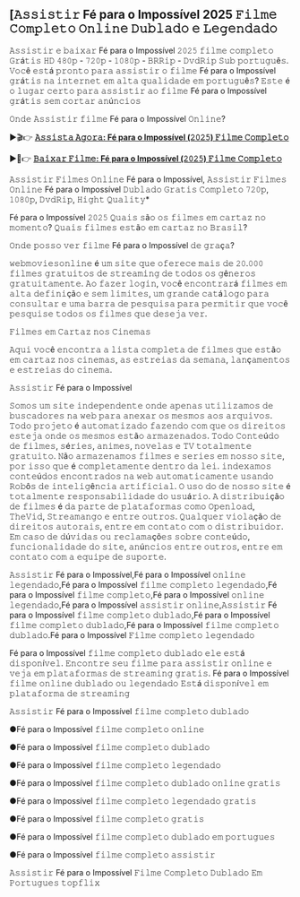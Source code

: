 ## [𝙰𝚜𝚜𝚒𝚜𝚝𝚒𝚛 Fé para o Impossível 2025 𝙵𝚒𝚕𝚖𝚎 𝙲𝚘𝚖𝚙𝚕𝚎𝚝𝚘 𝙾𝚗𝚕𝚒𝚗𝚎 𝙳𝚞𝚋𝚕𝚊𝚍𝚘 𝚎 𝙻𝚎𝚐𝚎𝚗𝚍𝚊𝚍𝚘

𝙰𝚜𝚜𝚒𝚜𝚝𝚒𝚛 𝚎 𝚋𝚊𝚒𝚡𝚊𝚛 Fé para o Impossível 𝟸𝟶𝟸𝟻 𝚏𝚒𝚕𝚖𝚎 𝚌𝚘𝚖𝚙𝚕𝚎𝚝𝚘 𝙶𝚛á𝚝𝚒𝚜 𝙷𝙳 𝟺𝟾𝟶𝚙 - 𝟽𝟸𝟶𝚙 - 𝟷𝟶𝟾𝟶𝚙 - 𝙱𝚁𝚁𝚒𝚙 - 𝙳𝚟𝚍𝚁𝚒𝚙 𝚂𝚞𝚋 𝚙𝚘𝚛𝚝𝚞𝚐𝚞ê𝚜. 𝚅𝚘𝚌ê 𝚎𝚜𝚝á 𝚙𝚛𝚘𝚗𝚝𝚘 𝚙𝚊𝚛𝚊 𝚊𝚜𝚜𝚒𝚜𝚝𝚒𝚛 𝚘 𝚏𝚒𝚕𝚖𝚎 Fé para o Impossível 𝚐𝚛á𝚝𝚒𝚜 𝚗𝚊 𝚒𝚗𝚝𝚎𝚛𝚗𝚎𝚝 𝚎𝚖 𝚊𝚕𝚝𝚊 𝚚𝚞𝚊𝚕𝚒𝚍𝚊𝚍𝚎 𝚎𝚖 𝚙𝚘𝚛𝚝𝚞𝚐𝚞ê𝚜? 𝙴𝚜𝚝𝚎 é 𝚘 𝚕𝚞𝚐𝚊𝚛 𝚌𝚎𝚛𝚝𝚘 𝚙𝚊𝚛𝚊 𝚊𝚜𝚜𝚒𝚜𝚝𝚒𝚛 𝚊𝚘 𝚏𝚒𝚕𝚖𝚎 Fé para o Impossível 𝚐𝚛á𝚝𝚒𝚜 𝚜𝚎𝚖 𝚌𝚘𝚛𝚝𝚊𝚛 𝚊𝚗ú𝚗𝚌𝚒𝚘𝚜

𝙾𝚗𝚍𝚎 𝙰𝚜𝚜𝚒𝚜𝚝𝚒𝚛 𝚏𝚒𝚕𝚖𝚎 Fé para o Impossível 𝙾𝚗𝚕𝚒𝚗𝚎?


►🎬👉  <b><a href="https://t.co/nyAzDoE2Q1"> 𝙰𝚜𝚜𝚒𝚜𝚝𝚊 𝙰𝚐𝚘𝚛𝚊: Fé para o Impossível (𝟸𝟶𝟸𝟻) 𝙵𝚒𝚕𝚖𝚎 𝙲𝚘𝚖𝚙𝚕𝚎𝚝𝚘</a></b>

►📁👉  <b><a href="https://t.co/nyAzDoE2Q1"> 𝙱𝚊𝚒𝚡𝚊𝚛 𝙵𝚒𝚕𝚖𝚎: Fé para o Impossível (𝟸𝟶𝟸𝟻) 𝙵𝚒𝚕𝚖𝚎 𝙲𝚘𝚖𝚙𝚕𝚎𝚝𝚘</a></b>


𝙰𝚜𝚜𝚒𝚜𝚝𝚒𝚛 𝙵𝚒𝚕𝚖𝚎𝚜 𝙾𝚗𝚕𝚒𝚗𝚎 Fé para o Impossível, 𝙰𝚜𝚜𝚒𝚜𝚝𝚒𝚛 𝙵𝚒𝚕𝚖𝚎𝚜 𝙾𝚗𝚕𝚒𝚗𝚎 Fé para o Impossível 𝙳𝚞𝚋𝚕𝚊𝚍𝚘 𝙶𝚛𝚊𝚝𝚒𝚜 𝙲𝚘𝚖𝚙𝚕𝚎𝚝𝚘 𝟽𝟸𝟶𝚙, 𝟷𝟶𝟾𝟶𝚙, 𝙳𝚟𝚍𝚁𝚒𝚙, 𝙷𝚒𝚐𝚑𝚝 𝚀𝚞𝚊𝚕𝚒𝚝𝚢*

Fé para o Impossível 𝟸𝟶𝟸𝟻
𝚀𝚞𝚊𝚒𝚜 𝚜ã𝚘 𝚘𝚜 𝚏𝚒𝚕𝚖𝚎𝚜 𝚎𝚖 𝚌𝚊𝚛𝚝𝚊𝚣 𝚗𝚘 𝚖𝚘𝚖𝚎𝚗𝚝𝚘? 𝚀𝚞𝚊𝚒𝚜 𝚏𝚒𝚕𝚖𝚎𝚜 𝚎𝚜𝚝ã𝚘 𝚎𝚖 𝚌𝚊𝚛𝚝𝚊𝚣 𝚗𝚘 𝙱𝚛𝚊𝚜𝚒𝚕?

𝙾𝚗𝚍𝚎 𝚙𝚘𝚜𝚜𝚘 𝚟𝚎𝚛 𝚏𝚒𝚕𝚖𝚎 Fé para o Impossível 𝚍𝚎 𝚐𝚛𝚊ç𝚊?

𝚠𝚎𝚋𝚖𝚘𝚟𝚒𝚎𝚜𝚘𝚗𝚕𝚒𝚗𝚎 é 𝚞𝚖 𝚜𝚒𝚝𝚎 𝚚𝚞𝚎 𝚘𝚏𝚎𝚛𝚎𝚌𝚎 𝚖𝚊𝚒𝚜 𝚍𝚎 𝟸𝟶.𝟶𝟶𝟶 𝚏𝚒𝚕𝚖𝚎𝚜 𝚐𝚛𝚊𝚝𝚞𝚒𝚝𝚘𝚜 𝚍𝚎 𝚜𝚝𝚛𝚎𝚊𝚖𝚒𝚗𝚐 𝚍𝚎 𝚝𝚘𝚍𝚘𝚜 𝚘𝚜 𝚐ê𝚗𝚎𝚛𝚘𝚜 𝚐𝚛𝚊𝚝𝚞𝚒𝚝𝚊𝚖𝚎𝚗𝚝𝚎. 𝙰𝚘 𝚏𝚊𝚣𝚎𝚛 𝚕𝚘𝚐𝚒𝚗, 𝚟𝚘𝚌ê 𝚎𝚗𝚌𝚘𝚗𝚝𝚛𝚊𝚛á 𝚏𝚒𝚕𝚖𝚎𝚜 𝚎𝚖 𝚊𝚕𝚝𝚊 𝚍𝚎𝚏𝚒𝚗𝚒çã𝚘 𝚎 𝚜𝚎𝚖 𝚕𝚒𝚖𝚒𝚝𝚎𝚜, 𝚞𝚖 𝚐𝚛𝚊𝚗𝚍𝚎 𝚌𝚊𝚝á𝚕𝚘𝚐𝚘 𝚙𝚊𝚛𝚊 𝚌𝚘𝚗𝚜𝚞𝚕𝚝𝚊𝚛 𝚎 𝚞𝚖𝚊 𝚋𝚊𝚛𝚛𝚊 𝚍𝚎 𝚙𝚎𝚜𝚚𝚞𝚒𝚜𝚊 𝚙𝚊𝚛𝚊 𝚙𝚎𝚛𝚖𝚒𝚝𝚒𝚛 𝚚𝚞𝚎 𝚟𝚘𝚌ê 𝚙𝚎𝚜𝚚𝚞𝚒𝚜𝚎 𝚝𝚘𝚍𝚘𝚜 𝚘𝚜 𝚏𝚒𝚕𝚖𝚎𝚜 𝚚𝚞𝚎 𝚍𝚎𝚜𝚎𝚓𝚊 𝚟𝚎𝚛.

𝙵𝚒𝚕𝚖𝚎𝚜 𝚎𝚖 𝙲𝚊𝚛𝚝𝚊𝚣 𝚗𝚘𝚜 𝙲𝚒𝚗𝚎𝚖𝚊𝚜

𝙰𝚚𝚞𝚒 𝚟𝚘𝚌ê 𝚎𝚗𝚌𝚘𝚗𝚝𝚛𝚊 𝚊 𝚕𝚒𝚜𝚝𝚊 𝚌𝚘𝚖𝚙𝚕𝚎𝚝𝚊 𝚍𝚎 𝚏𝚒𝚕𝚖𝚎𝚜 𝚚𝚞𝚎 𝚎𝚜𝚝ã𝚘 𝚎𝚖 𝚌𝚊𝚛𝚝𝚊𝚣 𝚗𝚘𝚜 𝚌𝚒𝚗𝚎𝚖𝚊𝚜, 𝚊𝚜 𝚎𝚜𝚝𝚛𝚎𝚒𝚊𝚜 𝚍𝚊 𝚜𝚎𝚖𝚊𝚗𝚊, 𝚕𝚊𝚗ç𝚊𝚖𝚎𝚗𝚝𝚘𝚜 𝚎 𝚎𝚜𝚝𝚛𝚎𝚒𝚊𝚜 𝚍𝚘 𝚌𝚒𝚗𝚎𝚖𝚊.

𝙰𝚜𝚜𝚒𝚜𝚝𝚒𝚛 Fé para o Impossível

𝚂𝚘𝚖𝚘𝚜 𝚞𝚖 𝚜𝚒𝚝𝚎 𝚒𝚗𝚍𝚎𝚙𝚎𝚗𝚍𝚎𝚗𝚝𝚎 𝚘𝚗𝚍𝚎 𝚊𝚙𝚎𝚗𝚊𝚜 𝚞𝚝𝚒𝚕𝚒𝚣𝚊𝚖𝚘𝚜 𝚍𝚎 𝚋𝚞𝚜𝚌𝚊𝚍𝚘𝚛𝚎𝚜 𝚗𝚊 𝚠𝚎𝚋 𝚙𝚊𝚛𝚊 𝚊𝚗𝚎𝚡𝚊𝚛 𝚘𝚜 𝚖𝚎𝚜𝚖𝚘𝚜 𝚊𝚘𝚜 𝚊𝚛𝚚𝚞𝚒𝚟𝚘𝚜. 𝚃𝚘𝚍𝚘 𝚙𝚛𝚘𝚓𝚎𝚝𝚘 é 𝚊𝚞𝚝𝚘𝚖𝚊𝚝𝚒𝚣𝚊𝚍𝚘 𝚏𝚊𝚣𝚎𝚗𝚍𝚘 𝚌𝚘𝚖 𝚚𝚞𝚎 𝚘𝚜 𝚍𝚒𝚛𝚎𝚒𝚝𝚘𝚜 𝚎𝚜𝚝𝚎𝚓𝚊 𝚘𝚗𝚍𝚎 𝚘𝚜 𝚖𝚎𝚜𝚖𝚘𝚜 𝚎𝚜𝚝ã𝚘 𝚊𝚛𝚖𝚊𝚣𝚎𝚗𝚊𝚍𝚘𝚜. 𝚃𝚘𝚍𝚘 𝙲𝚘𝚗𝚝𝚎ú𝚍𝚘 𝚍𝚎 𝚏𝚒𝚕𝚖𝚎𝚜, 𝚜é𝚛𝚒𝚎𝚜, 𝚊𝚗𝚒𝚖𝚎𝚜, 𝚗𝚘𝚟𝚎𝚕𝚊𝚜 𝚎 𝚃𝚅 𝚝𝚘𝚝𝚊𝚕𝚖𝚎𝚗𝚝𝚎 𝚐𝚛𝚊𝚝𝚞𝚒𝚝𝚘. 𝙽ã𝚘 𝚊𝚛𝚖𝚊𝚣𝚎𝚗𝚊𝚖𝚘𝚜 𝚏𝚒𝚕𝚖𝚎𝚜 𝚎 𝚜𝚎𝚛𝚒𝚎𝚜 𝚎𝚖 𝚗𝚘𝚜𝚜𝚘 𝚜𝚒𝚝𝚎, 𝚙𝚘𝚛 𝚒𝚜𝚜𝚘 𝚚𝚞𝚎 é 𝚌𝚘𝚖𝚙𝚕𝚎𝚝𝚊𝚖𝚎𝚗𝚝𝚎 𝚍𝚎𝚗𝚝𝚛𝚘 𝚍𝚊 𝚕𝚎𝚒. 𝚒𝚗𝚍𝚎𝚡𝚊𝚖𝚘𝚜 𝚌𝚘𝚗𝚝𝚎ú𝚍𝚘𝚜 𝚎𝚗𝚌𝚘𝚗𝚝𝚛𝚊𝚍𝚘𝚜 𝚗𝚊 𝚠𝚎𝚋 𝚊𝚞𝚝𝚘𝚖𝚊𝚝𝚒𝚌𝚊𝚖𝚎𝚗𝚝𝚎 𝚞𝚜𝚊𝚗𝚍𝚘 𝚁𝚘𝚋ô𝚜 𝚍𝚎 𝚒𝚗𝚝𝚎𝚕𝚒𝚐ê𝚗𝚌𝚒𝚊 𝚊𝚛𝚝𝚒𝚏𝚒𝚌𝚒𝚊𝚕. 𝙾 𝚞𝚜𝚘 𝚍𝚘 𝚍𝚎 𝚗𝚘𝚜𝚜𝚘 𝚜𝚒𝚝𝚎 é 𝚝𝚘𝚝𝚊𝚕𝚖𝚎𝚗𝚝𝚎 𝚛𝚎𝚜𝚙𝚘𝚗𝚜𝚊𝚋𝚒𝚕𝚒𝚍𝚊𝚍𝚎 𝚍𝚘 𝚞𝚜𝚞á𝚛𝚒𝚘. 𝙰 𝚍𝚒𝚜𝚝𝚛𝚒𝚋𝚞𝚒çã𝚘 𝚍𝚎 𝚏𝚒𝚕𝚖𝚎𝚜 é 𝚍𝚊 𝚙𝚊𝚛𝚝𝚎 𝚍𝚎 𝚙𝚕𝚊𝚝𝚊𝚏𝚘𝚛𝚖𝚊𝚜 𝚌𝚘𝚖𝚘 𝙾𝚙𝚎𝚗𝚕𝚘𝚊𝚍, 𝚃𝚑𝚎𝚅𝚒𝚍, 𝚂𝚝𝚛𝚎𝚊𝚖𝚊𝚗𝚐𝚘 𝚎 𝚎𝚗𝚝𝚛𝚎 𝚘𝚞𝚝𝚛𝚘𝚜. 𝚀𝚞𝚊𝚕𝚚𝚞𝚎𝚛 𝚟𝚒𝚘𝚕𝚊çã𝚘 𝚍𝚎 𝚍𝚒𝚛𝚎𝚒𝚝𝚘𝚜 𝚊𝚞𝚝𝚘𝚛𝚊𝚒𝚜, 𝚎𝚗𝚝𝚛𝚎 𝚎𝚖 𝚌𝚘𝚗𝚝𝚊𝚝𝚘 𝚌𝚘𝚖 𝚘 𝚍𝚒𝚜𝚝𝚛𝚒𝚋𝚞𝚒𝚍𝚘𝚛. 𝙴𝚖 𝚌𝚊𝚜𝚘 𝚍𝚎 𝚍ú𝚟𝚒𝚍𝚊𝚜 𝚘𝚞 𝚛𝚎𝚌𝚕𝚊𝚖𝚊çõ𝚎𝚜 𝚜𝚘𝚋𝚛𝚎 𝚌𝚘𝚗𝚝𝚎ú𝚍𝚘, 𝚏𝚞𝚗𝚌𝚒𝚘𝚗𝚊𝚕𝚒𝚍𝚊𝚍𝚎 𝚍𝚘 𝚜𝚒𝚝𝚎, 𝚊𝚗ú𝚗𝚌𝚒𝚘𝚜 𝚎𝚗𝚝𝚛𝚎 𝚘𝚞𝚝𝚛𝚘𝚜, 𝚎𝚗𝚝𝚛𝚎 𝚎𝚖 𝚌𝚘𝚗𝚝𝚊𝚝𝚘 𝚌𝚘𝚖 𝚊 𝚎𝚚𝚞𝚒𝚙𝚎 𝚍𝚎 𝚜𝚞𝚙𝚘𝚛𝚝𝚎.

𝙰𝚜𝚜𝚒𝚜𝚝𝚒𝚛 Fé para o Impossível,Fé para o Impossível 𝚘𝚗𝚕𝚒𝚗𝚎 𝚕𝚎𝚐𝚎𝚗𝚍𝚊𝚍𝚘,Fé para o Impossível 𝚏𝚒𝚕𝚖𝚎 𝚌𝚘𝚖𝚙𝚕𝚎𝚝𝚘 𝚕𝚎𝚐𝚎𝚗𝚍𝚊𝚍𝚘,Fé para o Impossível 𝚏𝚒𝚕𝚖𝚎 𝚌𝚘𝚖𝚙𝚕𝚎𝚝𝚘,Fé para o Impossível 𝚘𝚗𝚕𝚒𝚗𝚎 𝚕𝚎𝚐𝚎𝚗𝚍𝚊𝚍𝚘,Fé para o Impossível 𝚊𝚜𝚜𝚒𝚜𝚝𝚒𝚛 𝚘𝚗𝚕𝚒𝚗𝚎,𝙰𝚜𝚜𝚒𝚜𝚝𝚒𝚛 Fé para o Impossível 𝚏𝚒𝚕𝚖𝚎 𝚌𝚘𝚖𝚙𝚕𝚎𝚝𝚘 𝚍𝚞𝚋𝚕𝚊𝚍𝚘,Fé para o Impossível 𝚏𝚒𝚕𝚖𝚎 𝚌𝚘𝚖𝚙𝚕𝚎𝚝𝚘 𝚍𝚞𝚋𝚕𝚊𝚍𝚘,Fé para o Impossível 𝚏𝚒𝚕𝚖𝚎 𝚌𝚘𝚖𝚙𝚕𝚎𝚝𝚘 𝚍𝚞𝚋𝚕𝚊𝚍𝚘.Fé para o Impossível 𝙵𝚒𝚕𝚖𝚎 𝚌𝚘𝚖𝚙𝚕𝚎𝚝𝚘 𝚕𝚎𝚐𝚎𝚗𝚍𝚊𝚍𝚘

Fé para o Impossível 𝚏𝚒𝚕𝚖𝚎 𝚌𝚘𝚖𝚙𝚕𝚎𝚝𝚘 𝚍𝚞𝚋𝚕𝚊𝚍𝚘 𝚎𝚕𝚎 𝚎𝚜𝚝á 𝚍𝚒𝚜𝚙𝚘𝚗í𝚟𝚎𝚕. 𝙴𝚗𝚌𝚘𝚗𝚝𝚛𝚎 𝚜𝚎𝚞 𝚏𝚒𝚕𝚖𝚎 𝚙𝚊𝚛𝚊 𝚊𝚜𝚜𝚒𝚜𝚝𝚒𝚛 𝚘𝚗𝚕𝚒𝚗𝚎 𝚎 𝚟𝚎𝚓𝚊 𝚎𝚖 𝚙𝚕𝚊𝚝𝚊𝚏𝚘𝚛𝚖𝚊𝚜 𝚍𝚎 𝚜𝚝𝚛𝚎𝚊𝚖𝚒𝚗𝚐 𝚐𝚛𝚊𝚝𝚒𝚜. Fé para o Impossível 𝚏𝚒𝚕𝚖𝚎 𝚘𝚗𝚕𝚒𝚗𝚎 𝚍𝚞𝚋𝚕𝚊𝚍𝚘 𝚘𝚞 𝚕𝚎𝚐𝚎𝚗𝚍𝚊𝚍𝚘 𝙴𝚜𝚝á 𝚍𝚒𝚜𝚙𝚘𝚗í𝚟𝚎𝚕 𝚎𝚖 𝚙𝚕𝚊𝚝𝚊𝚏𝚘𝚛𝚖𝚊 𝚍𝚎 𝚜𝚝𝚛𝚎𝚊𝚖𝚒𝚗𝚐

𝙰𝚜𝚜𝚒𝚜𝚝𝚒𝚛 Fé para o Impossível 𝚏𝚒𝚕𝚖𝚎 𝚌𝚘𝚖𝚙𝚕𝚎𝚝𝚘 𝚍𝚞𝚋𝚕𝚊𝚍𝚘

●Fé para o Impossível 𝚏𝚒𝚕𝚖𝚎 𝚌𝚘𝚖𝚙𝚕𝚎𝚝𝚘 𝚘𝚗𝚕𝚒𝚗𝚎

●Fé para o Impossível 𝚏𝚒𝚕𝚖𝚎 𝚌𝚘𝚖𝚙𝚕𝚎𝚝𝚘 𝚍𝚞𝚋𝚕𝚊𝚍𝚘

●Fé para o Impossível 𝚏𝚒𝚕𝚖𝚎 𝚌𝚘𝚖𝚙𝚕𝚎𝚝𝚘 𝚕𝚎𝚐𝚎𝚗𝚍𝚊𝚍𝚘

●Fé para o Impossível 𝚏𝚒𝚕𝚖𝚎 𝚌𝚘𝚖𝚙𝚕𝚎𝚝𝚘 𝚍𝚞𝚋𝚕𝚊𝚍𝚘 𝚘𝚗𝚕𝚒𝚗𝚎 𝚐𝚛𝚊𝚝𝚒𝚜

●Fé para o Impossível 𝚏𝚒𝚕𝚖𝚎 𝚌𝚘𝚖𝚙𝚕𝚎𝚝𝚘 𝚕𝚎𝚐𝚎𝚗𝚍𝚊𝚍𝚘 𝚐𝚛𝚊𝚝𝚒𝚜

●Fé para o Impossível 𝚏𝚒𝚕𝚖𝚎 𝚌𝚘𝚖𝚙𝚕𝚎𝚝𝚘 𝚐𝚛𝚊𝚝𝚒𝚜

●Fé para o Impossível 𝚏𝚒𝚕𝚖𝚎 𝚌𝚘𝚖𝚙𝚕𝚎𝚝𝚘 𝚍𝚞𝚋𝚕𝚊𝚍𝚘 𝚎𝚖 𝚙𝚘𝚛𝚝𝚞𝚐𝚞𝚎𝚜

●Fé para o Impossível 𝚏𝚒𝚕𝚖𝚎 𝚌𝚘𝚖𝚙𝚕𝚎𝚝𝚘 𝚊𝚜𝚜𝚒𝚜𝚝𝚒𝚛

𝙰𝚜𝚜𝚒𝚜𝚝𝚒𝚛 Fé para o Impossível 𝙵𝚒𝚕𝚖𝚎 𝙲𝚘𝚖𝚙𝚕𝚎𝚝𝚘 𝙳𝚞𝚋𝚕𝚊𝚍𝚘 𝙴𝚖 𝙿𝚘𝚛𝚝𝚞𝚐𝚞𝚎𝚜 𝚝𝚘𝚙𝚏𝚕𝚒𝚡
